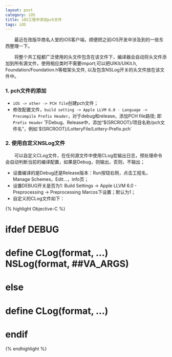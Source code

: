 ```yaml
---
layout: post
category: iOS
title: iOS工程中添加pch文件
tags: iOS
---
```


&emsp;&emsp;最近在改版华商名人堂的iOS客户端，顺便把之前iOS开发中涉及到的一些东西整理一下。 

&emsp;&emsp;将整个共工程都广泛使用的头文件包含在该文件下，编译器会自动将头文件添加到所有源文件，使用相应类时不需要import;可以把UIKit/UIKit.h, Foundation/Foundation.h等框架头文件, 以及包含NSLog开关的头文件放在该文件中。

<!--more-->

### 1. pch文件的添加

* `iOS -> other -> PCH file`创建pch文件；
* 修改配置文件，`build setting -> Apple LLVM 6.0 - Language -> Precompile Prefix Header`，对于debug和release，添加PCH file路径; 即`Prefix Header` 下Debug、Release中，添加“$(SRCROOT)/项目名称/pch文件名”，例如`$(SRCROOT)/LotteryFile/Lottery-Prefix.pch`

### 2. 使用自定义NSLog文件

&emsp;&emsp;可以自定义CLog文件，在任何源文件中使用CLog宏输出日志，预处理命令会自动判断当前的编译配置，如果是Debug，则输出，否则，不输出；

* 设置编译的是Debug还是Release版本：Run按钮右侧，点击工程名，Manage Schemes，Edit…，info页；
* 设置DEBUG开关是否为1: Build Settings -> Apple LLVM 6.0 - Preprocessing -> Preprocessing Marcos下设置；默认为1；
* 自定义的CLog文件如下：

{% highlight Objective-C %}
# ifdef DEBUG
# define CLog(format, …) NSLog(format, ##__VA_ARGS__)
# else
# define CLog(format, ...)
# endif
{% endhighlight %}

